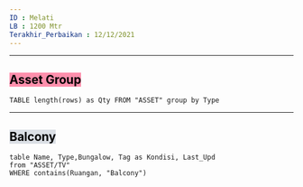 ```yaml
---
ID : Melati
LB : 1200 Mtr
Terakhir_Perbaikan : 12/12/2021
---
```







---
## <mark style="background: #FF5582A6;">Asset Group</mark> 
```dataview 
TABLE length(rows) as Qty FROM "ASSET" group by Type
```
---
## <mark style="background: #CACFD9A6;">Balcony</mark> 
```dataview  
table Name, Type,Bungalow, Tag as Kondisi, Last_Upd
from "ASSET/TV"
WHERE contains(Ruangan, "Balcony")
```
